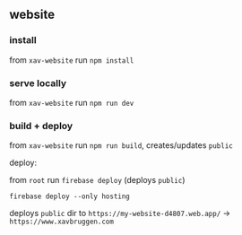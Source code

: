 ## website

### install

from `xav-website` run `npm install`

### serve locally

from `xav-website` run `npm run dev`

### build + deploy

from `xav-website` run `npm run build`, creates/updates `public`

deploy:

from `root` run `firebase deploy` (deploys `public`)

`firebase deploy --only hosting`

deploys `public` dir to `https://my-website-d4807.web.app/` -> `https://www.xavbruggen.com`
